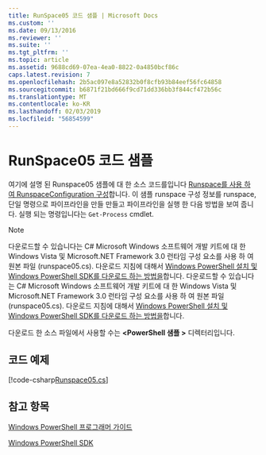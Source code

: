 ```yaml
---
title: RunSpace05 코드 샘플 | Microsoft Docs
ms.custom: ''
ms.date: 09/13/2016
ms.reviewer: ''
ms.suite: ''
ms.tgt_pltfrm: ''
ms.topic: article
ms.assetid: 9688cd69-07ea-4ea0-8822-0a4850bcf86c
caps.latest.revision: 7
ms.openlocfilehash: 2b5ac097e8a52832b0f8cfb93b84eef56fc64858
ms.sourcegitcommit: b6871f21bd666f9cd71dd336bb3f844cf472b56c
ms.translationtype: MT
ms.contentlocale: ko-KR
ms.lasthandoff: 02/03/2019
ms.locfileid: "56854599"
---
```

# <a name="runspace05-code-sample"></a>RunSpace05 코드 샘플

여기에 설명 된 Runspace05 샘플에 대 한 소스 코드를입니다 [Runspace를 사용 하 여 RunspaceConfiguration 구성](http://msdn.microsoft.com/en-us/42681d19-2d05-4975-befd-afb1990e79b2)합니다. 이 샘플 runspace 구성 정보를 runspace, 단일 명령으로 파이프라인을 만들 만들고 파이프라인을 실행 한 다음 방법을 보여 줍니다. 실행 되는 명령입니다는 `Get-Process` cmdlet.

> [!NOTE]
> 다운로드할 수 있습니다는 C# Microsoft Windows 소프트웨어 개발 키트에 대 한 Windows Vista 및 Microsoft.NET Framework 3.0 런타임 구성 요소를 사용 하 여 원본 파일 (runspace05.cs). 다운로드 지침에 대해서 [Windows PowerShell 설치 및 Windows PowerShell SDK를 다운로드 하는 방법을](/powershell/developer/installing-the-windows-powershell-sdk)합니다.
> 다운로드할 수 있습니다는 C# Microsoft Windows 소프트웨어 개발 키트에 대 한 Windows Vista 및 Microsoft.NET Framework 3.0 런타임 구성 요소를 사용 하 여 원본 파일 (runspace05.cs). 다운로드 지침에 대해서 [Windows PowerShell 설치 및 Windows PowerShell SDK를 다운로드 하는 방법을](/powershell/developer/installing-the-windows-powershell-sdk)합니다.
>
> 다운로드 한 소스 파일에서 사용할 수는  **\<PowerShell 샘플 >** 디렉터리입니다.

## <a name="code-sample"></a>코드 예제

[!code-csharp[Runspace05.cs](../../powershell-sdk-samples/SDK-2.0/csharp/Runspace05/Runspace05.cs#L11-L86 "Runspace05.cs")]

## <a name="see-also"></a>참고 항목

[Windows PowerShell 프로그래머 가이드](./windows-powershell-programmer-s-guide.md)

[Windows PowerShell SDK](../windows-powershell-reference.md)